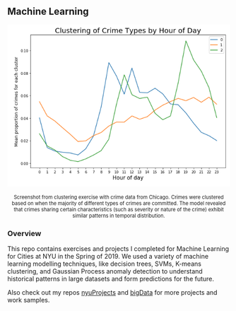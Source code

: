 ## Machine Learning

<p align="center">
  <img src="images/crime.png" width="600">
</p>

<p align="center" style="font-size:80%">Screenshot from clustering exercise with crime data from Chicago. Crimes were clustered based on when the majority of different types of crimes are committed. The model revealed that crimes sharing certain characteristics (such as severity or nature of the crime) exhibit similar patterns in temporal distribution.</p>


### Overview

This repo contains exercises and projects I completed for Machine Learning for Cities at NYU in the Spring of 2019. We used a variety of machine learning modelling techniques, like decision trees, SVMs, K-means clustering, and Gaussian Process anomaly detection to understand historical patterns in large datasets and form predictions for the future.

Also check out my repos [nyuProjects](https://github.com/seeess1/nyuProjects "nyuProjects") and [bigData](https://github.com/seeess1/bigData "bigData") for more projects and work samples.